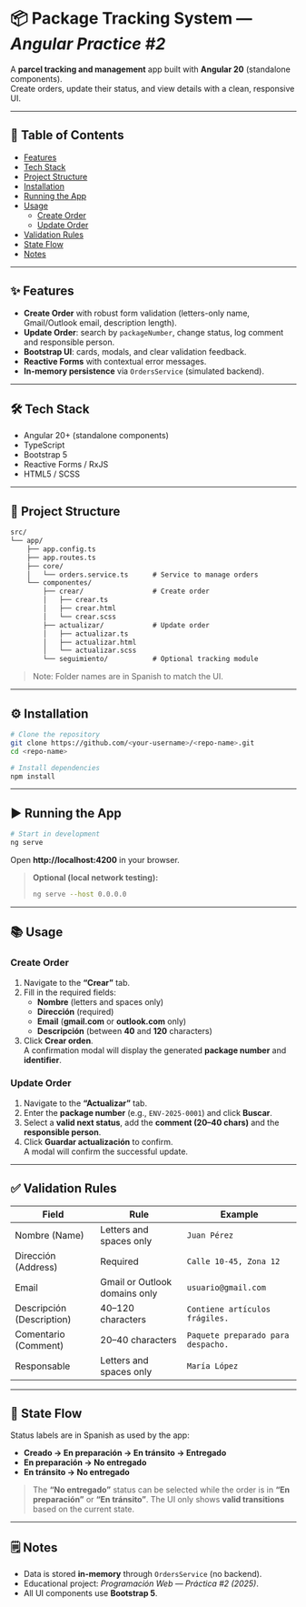 # 📦 Package Tracking System — *Angular Practice #2*

A **parcel tracking and management** app built with **Angular 20** (standalone components).  
Create orders, update their status, and view details with a clean, responsive UI.

---

## 🧭 Table of Contents
- [Features](#-features)
- [Tech Stack](#-tech-stack)
- [Project Structure](#-project-structure)
- [Installation](#-installation)
- [Running the App](#-running-the-app)
- [Usage](#-usage)
  - [Create Order](#create-order)
  - [Update Order](#update-order)
- [Validation Rules](#-validation-rules)
- [State Flow](#-state-flow)
- [Notes](#-notes)

---

## ✨ Features
- **Create Order** with robust form validation (letters-only name, Gmail/Outlook email, description length).
- **Update Order**: search by `packageNumber`, change status, log comment and responsible person.
- **Bootstrap UI**: cards, modals, and clear validation feedback.
- **Reactive Forms** with contextual error messages.
- **In-memory persistence** via `OrdersService` (simulated backend).

---

## 🛠 Tech Stack
- Angular 20+ (standalone components)
- TypeScript
- Bootstrap 5
- Reactive Forms / RxJS
- HTML5 / SCSS

---

## 📁 Project Structure
```txt
src/
└── app/
    ├── app.config.ts
    ├── app.routes.ts
    ├── core/
    │   └── orders.service.ts      # Service to manage orders
    └── componentes/
        ├── crear/                 # Create order
        │   ├── crear.ts
        │   ├── crear.html
        │   └── crear.scss
        ├── actualizar/            # Update order
        │   ├── actualizar.ts
        │   ├── actualizar.html
        │   └── actualizar.scss
        └── seguimiento/           # Optional tracking module
```
> Note: Folder names are in Spanish to match the UI.

---

## ⚙️ Installation
```bash
# Clone the repository
git clone https://github.com/<your-username>/<repo-name>.git
cd <repo-name>

# Install dependencies
npm install
```

---

## ▶️ Running the App
```bash
# Start in development
ng serve
```
Open **http://localhost:4200** in your browser.

> **Optional (local network testing):**
> ```bash
> ng serve --host 0.0.0.0
> ```

---

## 📚 Usage

### Create Order
1. Navigate to the **“Crear”** tab.  
2. Fill in the required fields:
   - **Nombre** (letters and spaces only)
   - **Dirección** (required)
   - **Email** (**gmail.com** or **outlook.com** only)
   - **Descripción** (between **40** and **120** characters)
3. Click **Crear orden**.  
   A confirmation modal will display the generated **package number** and **identifier**.

### Update Order
1. Navigate to the **“Actualizar”** tab.  
2. Enter the **package number** (e.g., `ENV-2025-0001`) and click **Buscar**.  
3. Select a **valid next status**, add the **comment (20–40 chars)** and the **responsible person**.  
4. Click **Guardar actualización** to confirm.  
   A modal will confirm the successful update.

---

## ✅ Validation Rules
| Field                      | Rule                                   | Example                               |
|---------------------------|----------------------------------------|---------------------------------------|
| Nombre (Name)             | Letters and spaces only                | `Juan Pérez`                          |
| Dirección (Address)       | Required                               | `Calle 10-45, Zona 12`                |
| Email                     | Gmail or Outlook domains only          | `usuario@gmail.com`                   |
| Descripción (Description) | 40–120 characters                      | `Contiene artículos frágiles.`        |
| Comentario (Comment)      | 20–40 characters                       | `Paquete preparado para despacho.`    |
| Responsable               | Letters and spaces only                | `María López`                         |

---

## 🔁 State Flow
Status labels are in Spanish as used by the app:

- **Creado → En preparación → En tránsito → Entregado**
- **En preparación → No entregado**
- **En tránsito → No entregado**

> The **“No entregado”** status can be selected while the order is in **“En preparación”** or **“En tránsito”**.
> The UI only shows **valid transitions** based on the current state.

---

## 🗒 Notes
- Data is stored **in-memory** through `OrdersService` (no backend).
- Educational project: *Programación Web — Práctica #2 (2025)*.
- All UI components use **Bootstrap 5**.
